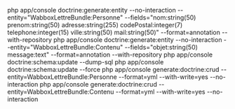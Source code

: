 php app/console doctrine:generate:entity --no-interaction --entity="WabboxLettreBundle:Personne" --fields="nom:string(50) prenom:string(50) adresse:string(255) codePostal:integer(7) telephone:integer(15) ville:string(50) mail:string(50)" --format=annotation --with-repository
php app/console doctrine:generate:entity --no-interaction --entity="WabboxLettreBundle:Contenu" --fields="objet:string(50) message:text" --format=annotation --with-repository
php app/console doctrine:schema:update --dump-sql
php app/console doctrine:schema:update --force
php app/console generate:doctrine:crud --entity=WabboxLettreBundle:Personne --format=yml --with-write=yes --no-interaction
php app/console generate:doctrine:crud --entity=WabboxLettreBundle:Contenu --format=yml --with-write=yes --no-interaction
